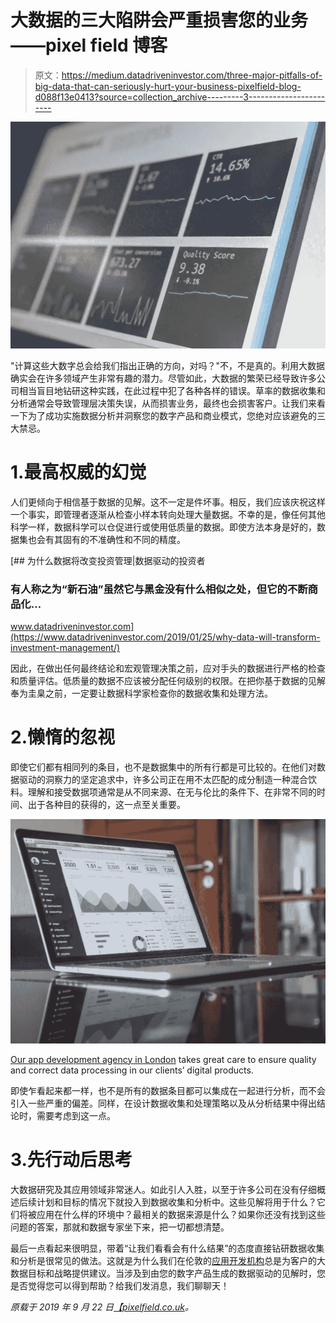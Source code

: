 # 大数据的三大陷阱会严重损害您的业务——pixel field 博客

> 原文：<https://medium.datadriveninvestor.com/three-major-pitfalls-of-big-data-that-can-seriously-hurt-your-business-pixelfield-blog-d088f13e0413?source=collection_archive---------3----------------------->

![](img/4ba1161429607cbccdf9c01956f527a9.png)

"计算这些大数字总会给我们指出正确的方向，对吗？"不，不是真的。利用大数据确实会在许多领域产生非常有趣的潜力。尽管如此，大数据的繁荣已经导致许多公司相当盲目地钻研这种实践，在此过程中犯了各种各样的错误。草率的数据收集和分析通常会导致管理层决策失误，从而损害业务，最终也会损害客户。让我们来看一下为了成功实施数据分析并洞察您的数字产品和商业模式，您绝对应该避免的三大禁忌。

# 1.最高权威的幻觉

人们更倾向于相信基于数据的见解。这不一定是件坏事。相反，我们应该庆祝这样一个事实，即管理者逐渐从检查小样本转向处理大量数据。不幸的是，像任何其他科学一样，数据科学可以仓促进行或使用低质量的数据。即使方法本身是好的，数据集也会有其固有的不准确性和不同的精度。

[](https://www.datadriveninvestor.com/2019/01/25/why-data-will-transform-investment-management/) [## 为什么数据将改变投资管理|数据驱动的投资者

### 有人称之为“新石油”虽然它与黑金没有什么相似之处，但它的不断商品化…

www.datadriveninvestor.com](https://www.datadriveninvestor.com/2019/01/25/why-data-will-transform-investment-management/) 

因此，在做出任何最终结论和宏观管理决策之前，应对手头的数据进行严格的检查和质量评估。低质量的数据不应该被分配任何级别的权限。在把你基于数据的见解奉为圭臬之前，一定要让数据科学家检查你的数据收集和处理方法。

# 2.懒惰的忽视

即使它们都有相同列的条目，也不是数据集中的所有行都是可比较的。在他们对数据驱动的洞察力的坚定追求中，许多公司正在用不太匹配的成分制造一种混合饮料。理解和接受数据项通常是从不同来源、在无与伦比的条件下、在非常不同的时间、出于各种目的获得的，这一点至关重要。

![](img/a22ce4ad09a66f21d4769fdb5c627a61.png)

[Our app development agency in London](https://pixelfield.co.uk/app-development-agency-london/) takes great care to ensure quality and correct data processing in our clients’ digital products.

即使乍看起来都一样，也不是所有的数据条目都可以集成在一起进行分析，而不会引入一些严重的偏差。同样，在设计数据收集和处理策略以及从分析结果中得出结论时，需要考虑到这一点。

# 3.先行动后思考

大数据研究及其应用领域非常迷人。如此引人入胜，以至于许多公司在没有仔细概述后续计划和目标的情况下就投入到数据收集和分析中。这些见解将用于什么？它们将被应用在什么样的环境中？最相关的数据来源是什么？如果你还没有找到这些问题的答案，那就和数据专家坐下来，把一切都想清楚。

最后一点看起来很明显，带着“让我们看看会有什么结果”的态度直接钻研数据收集和分析是很常见的做法。这就是为什么我们在伦敦的[应用开发机构](https://pixelfield.co.uk/app-development-agency-london/)总是为客户的大数据目标和战略提供建议。当涉及到由您的数字产品生成的数据驱动的见解时，您是否觉得您可以得到帮助？给我们发消息，我们聊聊天！

*原载于 2019 年 9 月 22 日*[*【pixelfield.co.uk*](https://pixelfield.co.uk/blog/three-major-pitfalls-of-big-data-that-can-seriously-hurt-your-business/)*。*